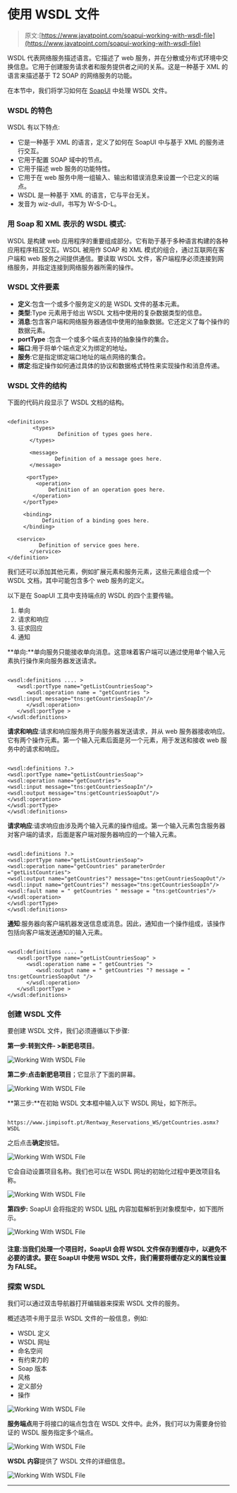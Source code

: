 # 使用 WSDL 文件

> 原文:[https://www.javatpoint.com/soapui-working-with-wsdl-file](https://www.javatpoint.com/soapui-working-with-wsdl-file)

WSDL 代表网络服务描述语言。它描述了 web 服务，并在分散或分布式环境中交换信息。它用于创建服务请求者和服务提供者之间的关系。这是一种基于 XML 的语言来描述基于 T2 SOAP 的网络服务的功能。

在本节中，我们将学习如何在 [SoapUI](https://www.javatpoint.com/soapui) 中处理 WSDL 文件。

### WSDL 的特色

WSDL 有以下特点:

*   它是一种基于 XML 的语言，定义了如何在 SoapUI 中与基于 XML 的服务进行交互。
*   它用于配置 SOAP 域中的节点。
*   它用于描述 web 服务的功能特性。
*   它用于在 web 服务中用一组输入、输出和错误消息来设置一个已定义的端点。
*   WSDL 是一种基于 XML 的语言，它与平台无关。
*   发音为 wiz-dull，书写为 W-S-D-L。

### 用 Soap 和 XML 表示的 WSDL 模式:

WSDL 是构建 web 应用程序的重要组成部分。它有助于基于多种语言构建的各种应用程序相互交互。WSDL 被用作 SOAP 和 XML 模式的组合，通过互联网在客户端和 web 服务之间提供通信。要读取 WSDL 文件，客户端程序必须连接到网络服务，并指定连接到网络服务器所需的操作。

### WSDL 文件要素

*   **定义**:包含一个或多个服务定义的是 WSDL 文件的基本元素。
*   **类型**:Type 元素用于给出 WSDL 文档中使用的复杂数据类型的信息。
*   **消息**:包含客户端和网络服务器通信中使用的抽象数据。它还定义了每个操作的数据元素。
*   **portType** :包含一个或多个端点支持的抽象操作的集合。
*   **端口**:用于将单个端点定义为绑定的地址。
*   **服务**:它是指定绑定端口地址的端点网络的集合。
*   **绑定**:指定操作如何通过具体的协议和数据格式特性来实现操作和消息传递。

### WSDL 文件的结构

下面的代码片段显示了 WSDL 文档的结构。

```

<definitions>
        <types>
                Definition of types goes here.
       </types>

       <message>
               Definition of a message goes here.
       </message>

      <portType>
         <operation>
             Definition of an operation goes here.
        </operation>
     </portType>

     <binding>
           Definition of a binding goes here.
     </binding>

   <service>
          Definition of service goes here.
       </service>
</definition>

```

我们还可以添加其他元素，例如扩展元素和服务元素，这些元素组合成一个 WSDL 文档，其中可能包含多个 web 服务的定义。

以下是在 SoapUI 工具中支持端点的 WSDL 的四个主要传输。

1.  单向
2.  请求和响应
3.  征求回应
4.  通知

**单向:**单向服务只能接收单向消息。这意味着客户端可以通过使用单个输入元素执行操作来向服务器发送请求。

```

<wsdl:definitions .... >  
   <wsdl:portType name="getListCountriesSoap">
      <wsdl:operation name = "getCountries "> 
<wsdl:input message="tns:getCountriesSoapIn"/>
      </wsdl:operation> 
   </wsdl:portType > 
</wsdl:definitions>

```

**请求和响应**:请求和响应服务用于向服务器发送请求，并从 web 服务器接收响应。它有两个操作元素。第一个输入元素后面是另一个元素，用于发送和接收 web 服务中的请求和响应。

```

<wsdl:definitions ?.>
<wsdl:portType name="getListCountriesSoap">
<wsdl:operation name="getCountries">
<wsdl:input message="tns:getCountriesSoapIn"/>
<wsdl:output message="tns:getCountriesSoapOut"/>
</wsdl:operation>
</wsdl:portType>
</wsdl:definitions>

```

**请求响应**:请求响应由涉及两个输入元素的操作组成。第一个输入元素包含服务器对客户端的请求，后面是客户端对服务器响应的一个输入元素。

```

<wsdl:definitions ?.>
<wsdl:portType name="getListCountriesSoap"> 
<wsdl:operation name="getCountries" parameterOrder ="getListCountries">
<wsdl:output name="getCountries"? message="tns:getCountriesSoapOut"/>
<wsdl:input name="getCountries"? message="tns:getCountriesSoapIn"/>
<wsdl:fault name = " getCountries " message = "tns:getCountries"/>
</wsdl:operation>
</wsdl:portType>
</wsdl:definitions>

```

**通知**:服务器向客户端机器发送信息或消息。因此，通知由一个操作组成，该操作包括向客户端发送通知的输入元素。

```

<wsdl:definitions .... > 
   <wsdl:portType name="getListCountriesSoap" > 
      <wsdl:operation name = " getCountries "> 
         <wsdl:output name = " getCountries "? message = " tns:getCountriesSoapOut "/> 
      </wsdl:operation> 
   </wsdl:portType > 
</wsdl:definitions>  

```

### 创建 WSDL 文件

要创建 WSDL 文件，我们必须遵循以下步骤:

**第一步:**转到**文件- >新肥皂项目**。

![Working With WSDL File](../Images/f9677e28d8af233f17bf033a1377d89e.png)

**第二步:**点击**新肥皂项目**；它显示了下面的屏幕。

![Working With WSDL File](../Images/deaf319e4d01a331be1d17ff41b30edc.png)

**第三步:**在初始 WSDL 文本框中输入以下 WSDL 网址，如下所示。

```

https://www.jimpisoft.pt/Rentway_Reservations_WS/getCountries.asmx?WSDL

```

之后点击**确定**按钮。

![Working With WSDL File](../Images/e8bad99a93bea6abefbeca2f5388cee4.png)

它会自动设置项目名称。我们也可以在 WSDL 网址的初始化过程中更改项目名称。

![Working With WSDL File](../Images/cacf001ba90faa7cca4ed3bafaf5fc8c.png)

**第四步:** SoapUI 会将指定的 WSDL [URL](https://www.javatpoint.com/url-full-form) 内容加载解析到对象模型中，如下图所示。

![Working With WSDL File](../Images/d2d00c89df14ab40e1a940e3d6f45deb.png)

#### 注意:当我们处理一个项目时，SoapUI 会将 WSDL 文件保存到缓存中，以避免不必要的请求。要在 SoapUI 中使用 WSDL 文件，我们需要将缓存定义的属性设置为 FALSE。

### 探索 WSDL

我们可以通过双击导航器打开编辑器来探索 WSDL 文件的服务。

概述选项卡用于显示 WSDL 文件的一般信息，例如:

*   WSDL 定义
*   WSDL 网址
*   命名空间
*   有约束力的
*   Soap 版本
*   风格
*   定义部分
*   操作

![Working With WSDL File](../Images/f5ebcf5429b8e5f07f739630823b2934.png)

**服务端点**用于将接口的端点包含在 WSDL 文件中。此外，我们可以为需要身份验证的 WSDL 服务指定多个端点。

![Working With WSDL File](../Images/c346817b66678873d788c4bb24fec4b3.png)

**WSDL 内容**提供了 WSDL 文件的详细信息。

![Working With WSDL File](../Images/5b61d963d84c5e444c8c52814844d8fa.png)

* * *